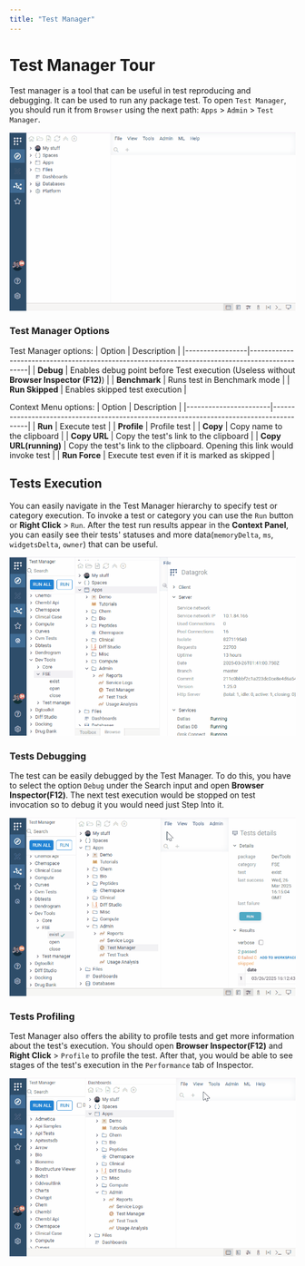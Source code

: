 ```yaml
---
title: "Test Manager"
---
```



# Test Manager Tour

Test manager is a tool that can be useful in test reproducing and debugging. It can be used to run any package test. To open `Test Manager`, you should run it from `Browser` using the next path: `Apps` > `Admin` > `Test Manager`. 

![TM open](tm-open.gif)

### Test Manager Options

Test Manager options:
| Option          | Description                                                                                   |
|-----------------|-----------------------------------------------------------------------------------------------|
| **Debug**       | Enables debug point before Test execution (Useless without **Browser Inspector (F12)**)       |
| **Benchmark**   | Runs test in Benchmark mode                                                                   |
| **Run Skipped** | Enables skipped test execution                                                                |

Context Menu options:
| Option                | Description                                                                             |
|-----------------------|-----------------------------------------------------------------------------------------|
| **Run**               | Execute test                                                                            |
| **Profile**           | Profile test                                                                            |
| **Copy**              | Copy name to the clipboard                                                              |
| **Copy URL**          | Copy the test's link to the clipboard                                                   |
| **Copy URL(running)** | Copy the test's link to the clipboard. Opening this link would invoke test              |
| **Run Force**         | Execute test even if it is marked as skipped                                            |

## Tests Execution

You can easily navigate in the Test Manager hierarchy to specify test or category execution. To invoke a test or category you can use the `Run` button or **Right Click** > `Run`. After the test run results appear in the **Context Panel**, you can easily see their tests' statuses and more data(`memoryDelta`, `ms`, `widgetsDelta`, `owner`) that can be useful. 

![TM open](tm-test-execution.gif)

### Tests Debugging

The test can be easily debugged by the Test Manager. To do this, you have to select the option `Debug` under the Search input and open **Browser Inspector(F12)**. The next test execution would be stopped on test invocation so to debug it you would need just Step Into it. 

![TM open](tm-debug-usage.gif)

### Tests Profiling 

Test Manager also offers the ability to profile tests and get more information about the test's execution. You should open **Browser Inspector(F12)** and **Right Click** > `Profile` to profile the test. After that, you would be able to see stages of the test's execution in the `Performance` tab of Inspector.

![TM open](tm-profiling.gif)

